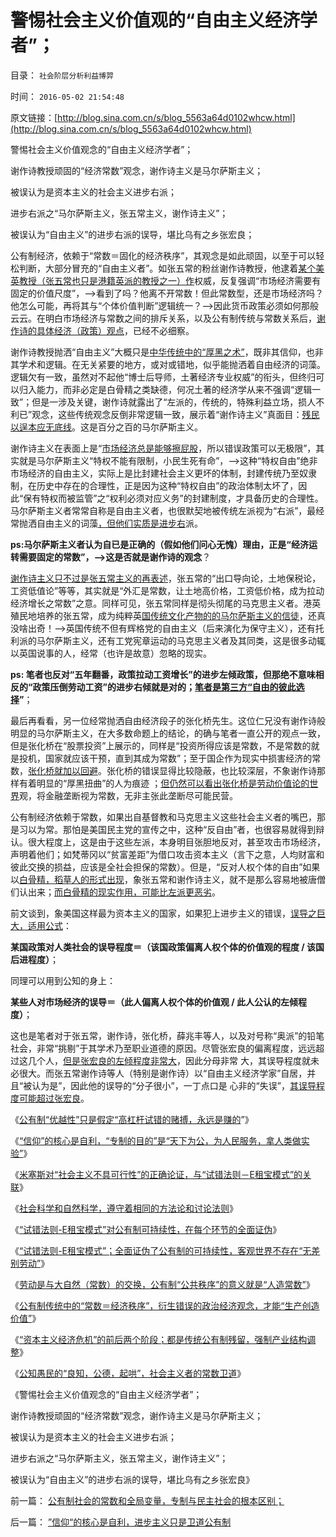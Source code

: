 # 警惕社会主义价值观的“自由主义经济学者”；

目录： `社会阶层分析利益博羿` 

时间： `2016-05-02 21:54:48` 

原文链接：[http://blog.sina.com.cn/s/blog_5563a64d0102whcw.html](http://blog.sina.com.cn/s/blog_5563a64d0102whcw.html)

警惕社会主义价值观念的“自由主义经济学者”；

谢作诗教授顽固的“经济常数”观念，谢作诗主义是马尔萨斯主义；

被误认为是资本主义的社会主义进步右派；

进步右派之“马尔萨斯主义，张五常主义，谢作诗主义”；

被误认为“自由主义”的进步右派的误导，堪比乌有之乡张宏良；

公有制经济，依赖于“常数＝固化的经济秩序”，其观念是如此顽固，以至于可以轻松判断，大部分冒充的“自由主义者”。如张五常的粉丝谢作诗教授，他逮着[某个美英教授（张五常也只是港籍英派的教授之一）作](../../../2011/11/30/平价购买力的货币“稳定”：汇率稳定则通货膨胀.md)权威，反复强调“市场经济需要有固定的价值尺度”，——>看到了吗？他离不开常数！但此常数型，还是市场经济吗？他怎么可能，再将其与“个体价值判断”逻辑统一？——>因此货币政策必须如何那般云云。在明白市场经济与常数之间的排斥关系，以及公有制传统与常数关系后，[谢作诗的具体经济（政策）观点](../../../2011/11/30/平价购买力的货币“稳定”：汇率稳定则通货膨胀.md)，已经不必细察。

谢作诗教授抛洒“自由主义”大概只是[中华传统中的“厚黑之术”](../../../2016/3/31/张五常要做权威，就要象科斯那样学会沉默；.md)，既非其信仰，也非其学术和逻辑。在无关紧要的地方，或对或错地，似乎能抛洒着自由经济的词藻。逻辑欠有一致，虽然对不起他“博士后导师，土著经济专业权威”的衔头，但终归可以归入能力，而非必定是白骨精之类缺德，何况土著的经济学从来不强调“逻辑一致”；但是一涉及关键，谢作诗就露出了“左派的，传统的，特殊利益立场，损人不利已”观念，这些传统观念反倒非常逻辑一致，展示着“谢作诗主义”真面目：[残民以逞本应无底线](../../../2013/2/12/“市场总能擦屁股”之“要死！老百姓先死”.md)。这是百分之百的马尔萨斯主义。

谢作诗主义在表面上是“[市场经济总是能够擦屁股](../../../2015/11/12/自由人主义反谷物法：拒绝监管市场，也拒绝谢作诗悖误；.md)，所以错误政策可以无极限”，其实就是马尔萨斯主义“特权不能有限制，小民生死有命”，——>这种“特权自由”绝非市场经济的自由主义，实际上是比封建社会主义更坏的体制，封建传统乃至奴隶制，在历史中存在的合理性，正是因为这种“特权自由”的政治体制太坏了，因此“保有特权而被监管”之“权利必须对应义务”的封建制度，才具备历史的合理性。马尔萨斯主义者常常自称是自由主义者，也很默契地被传统左派视为“右派”，最经常抛洒自由主义的词藻[，但他们实质是进步右](../../../2015/11/13/进步主义的左右派，都持有“默认权益归于公共”的共识.md)派。

**ps:马尔萨斯主义者认为自已是正确的（假如他们问心无愧）理由，正是“经济运转需要固定的常数”，——>这是否就是谢作诗的观念**？

[谢作诗主义只不过是张五常主义的再表述](../../../2016/3/30/张五常主义是一种传教，具备传教的所有特点；.md)，张五常的“出口导向论，土地保税论，工资低值论”等等，其实就是“外汇是常数，让土地高价格，工资低价格，成为拉动经济增长之常数”之意。同样可见，张五常同样是彻头彻尾的马克思主义者。港英殖民地培养的张五常，成为纯粹英[国传统文化产物的的马尔萨斯主义的信徒](../../../2014/5/17/英国民主不是人民的意愿，英国民主长期不反映“大多数利益”.md)，还真没啥出奇！——>英国传统不但有辉格党的自由主义（后来演化为保守主义），还有托利派的马尔萨斯主义，还有工党宪章运动的马克思主义者及其同类，这是很多动辄以英国说事的人，经常（也许是故意）忽略的现实。

**ps:
笔者也反对“五年翻番，政策拉动工资增长”的进步左倾政策，但那绝不意味相反的“政策压倒劳动工资”的进步右倾就是对的；[笔者是第三方“自由的彼此选择](../../../2014/11/26/官媒宣传“平均工资上涨”，直接促进了失业失业，制造了民工荒；.md)”**；

最后再看看，另一位经常抛洒自由经济段子的张化桥先生。这位仁兄没有谢作诗般明显的马尔萨斯主义，在大多数命题上的结论，的确与笔者一直公开的观点一致，但是张化桥在“股票投资”上展示的，同样是“投资所得应该是常数，不是常数的就是投机，国家就应该干预，直到其成为常数”；至于国企作为现实中损害经济的常数，[张化桥就加以回避](../../../2015/8/29/从张化桥的言行，看中国传统文人的劣根性.md)。张化桥的错误显得比较隐蔽，也比较深层，不象谢作诗那样有着明显的“厚黑扭曲”的人为痕迹
；[但仍然可以看出张化桥是劳动价值论的世界](../../../2015/8/28/张化桥的诡辩术和“道德经济学”.md)观，将金融垄断视为常数，无非主张此垄断尽可能民营。

公有制经济依赖于常数，如果出自基督教和马克思主义这些社会主义者的嘴巴，那是习以为常。那怕是美国民主党的宣传之中，这种“反自由”者，也很容易就得到辩认。很大程度上，这是由于这些左派，本身明目张胆地反对，甚至攻击市场经济，声明着他们；如梵蒂冈以“贫富差距”为借口攻击资本主义（言下之意，人均财富和彼此交换的损益，应该是全社会担保的常数）。但是，“反对人权个体的自由”如果以[白骨精，稻草人的形式出现](../../../2013/5/4/美国芝加哥学派的“稻草人反水，背后插一刀”.md)，象张五常和谢作诗主义，就不是那么容易地被唐僧们认出来；[而白骨精的现实作用，可能比左派更恶劣](../../../2016/3/28/张五常主义与市场经济之间，是“特权vs人权”的根本区别；.md)。

前文谈到，象美国这样最为资本主义的国家，如果犯上进步主义的错误，[误导之巨大，适用公式](../../../2016/5/1/从国际法角度，利比亚战争的恶劣（革命）性质；.md)：

**某国政策对人类社会的误导程度＝（该国政策偏离人权个体的价值观的程度 /
该国后进程度）**；

同理可以用到公知的身上：

**某些人对市场经济的误导＝（此人偏离人权个体的价值观 /
此人公认的左倾程度）**；

这也是笔者对于张五常，谢作诗，张化桥，薛兆丰等人，以及对号称“奥派”的铅笔社会，非常“挑剔”于其学术乃至职业道德的原因。尽管张宏良的偏离程度，远远超过这几个人，[但是张宏良的左倾程度非常大](http://darthvad.blog.163.com/blog/static/53399470201082143559587/)，因此分母非常
大，其误导程度就未必很大。而张五常谢作诗等人（特别是谢作诗）以“自由主义经济学家”自居，并且“被认为是”，因此他的误导的“分子很小”，一丁点口是
心非的“失误”，[其误导程度可能超过张宏良](http://darthvad.blog.163.com/blog/static/53399470201272552519799/)。

《[公有制“优越性”只是假定“高杠杆试错的赌搏，永远是赚的](../../../2016/4/22/“天下为公”的高杠杆政治赌搏，小民“聚众投资”的罪大恶极.md)”》

《[“信仰”的核心是自利，“专制的目的”是“天下为公，为人民服务，拿人类做实验”](../../../2016/4/23/”信仰“的核心是自利，进步主义只是卫道公有制.md)》

《[米塞斯对“社会主义不具可行性”的正确论证，与“试错法则－E租宝模式”的关联](../../../2016/4/24/米塞斯的正确论证，与“试错法则－E租宝模式”的关联；.md)》

《[社会科学和自然科学，遵守着相同的方法论和讨论法则](../../../2016/4/25/社会科学和自然科学，遵守着相同的方法论和讨论法则；.md)》

《[“试错法则-E租宝模式”对公有制可持续性，在每个环节的全面证伪](../../../2016/4/26/“试错法则-E租宝模式”对公有制的全面证伪；.md)》

《[“试错法则-E租宝模式”；全面证伪了公有制的可持续性，客观世界不存在“无差别劳动”](../../../2016/4/27/全面证伪公有制的可持续性,不存在“无差别劳动”.md)》

《[劳动是与大自然（常数）的交换，公有制“公共秩序”的意义就是“人造常数”](../../../2016/4/28/传统社会“劳动价值论”的错觉，常数，社会主义的“经济秩序”.md)》

《[公有制传统中的“常数＝经济秩序”，衍生错误的政治经济观念，才能“生产创造价值”](../../../2016/4/29/岳飞解读“社会无常数”，社会主义的经济秩序；.md)》

《[“资本主义经济危机”的前后两个阶段；都是传统公有制残留，强制产业结构调整](../../../2016/4/30/“资本主义经济危机”的前后两个阶段（类型）.md)》

《[公知愚民的“良知，公德，起哄”，社会主义者的常数卫道](../../../2016/5/1/公知愚民的“良知，公德，起哄”，社会主义者的常数和卫道；.md)》

《警惕社会主义价值观念的“自由主义经济学者”；

谢作诗教授顽固的“经济常数”观念，谢作诗主义是马尔萨斯主义；

被误认为是资本主义的社会主义进步右派；

进步右派之“马尔萨斯主义，张五常主义，谢作诗主义”；

被误认为“自由主义”的进步右派的误导，堪比乌有之乡张宏良》

前一篇： [公有制社会的常数和全局变量，专制与民主社会的根本区别；](../../../2016/5/3/公有制社会的常数和全局变量，专制与民主社会的根本区别；.md)

后一篇： [”信仰“的核心是自利，进步主义只是卫道公有制](../../../2016/4/23/”信仰“的核心是自利，进步主义只是卫道公有制.md)

